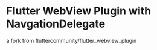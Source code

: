# Flutter WebView Plugin with NavgationDelegate

a fork from fluttercommunity/flutter_webview_plugin
